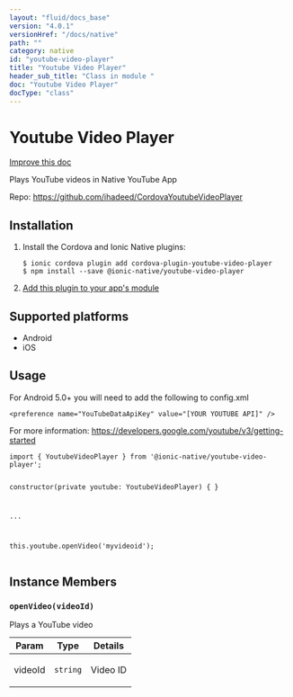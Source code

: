 ```yaml
---
layout: "fluid/docs_base"
version: "4.0.1"
versionHref: "/docs/native"
path: ""
category: native
id: "youtube-video-player"
title: "Youtube Video Player"
header_sub_title: "Class in module "
doc: "Youtube Video Player"
docType: "class"
---
```


<h1 class="api-title">Youtube Video Player</h1>

<a class="improve-v2-docs" href="http://github.com/ionic-team/ionic-native/edit/master/src/@ionic-native/plugins/youtube-video-player/index.ts#L1">
  Improve this doc
</a>







<p>Plays YouTube videos in Native YouTube App</p>


<p>Repo:
  <a href="https://github.com/ihadeed/CordovaYoutubeVideoPlayer">
    https://github.com/ihadeed/CordovaYoutubeVideoPlayer
  </a>
</p>


<h2><a class="anchor" name="installation" href="#installation"></a>Installation</h2>
<ol class="installation">
  <li>Install the Cordova and Ionic Native plugins:<br>
    <pre><code class="nohighlight">$ ionic cordova plugin add cordova-plugin-youtube-video-player
$ npm install --save @ionic-native/youtube-video-player
</code></pre>
  </li>
  <li><a href="https://ionicframework.com/docs/native/#Add_Plugins_to_Your_App_Module">Add this plugin to your app's module</a></li>
</ol>



<h2><a class="anchor" name="platforms" href="#platforms"></a>Supported platforms</h2>
<ul>
  <li>Android</li><li>iOS</li>
</ul>






<h2><a class="anchor" name="usage" href="#usage"></a>Usage</h2>
<p>For Android 5.0+ you will need to add the following to config.xml</p>
<pre><code class="lang-xml">&lt;preference name=&quot;YouTubeDataApiKey&quot; value=&quot;[YOUR YOUTUBE API]&quot; /&gt;
</code></pre>
<p>For more information: <a href="https://developers.google.com/youtube/v3/getting-started">https://developers.google.com/youtube/v3/getting-started</a></p>
<pre><code class="lang-typescript">import { YoutubeVideoPlayer } from &#39;@ionic-native/youtube-video-player&#39;;

constructor(private youtube: YoutubeVideoPlayer) { }

...


this.youtube.openVideo(&#39;myvideoid&#39;);
</code></pre>








<h2><a class="anchor" name="instance-members" href="#instance-members"></a>Instance Members</h2>
<h3><a class="anchor" name="openVideo" href="#openVideo"></a><code>openVideo(videoId)</code></h3>




Plays a YouTube video
<table class="table param-table" style="margin:0;">
  <thead>
  <tr>
    <th>Param</th>
    <th>Type</th>
    <th>Details</th>
  </tr>
  </thead>
  <tbody>
  <tr>
    <td>
      videoId</td>
    <td>
      <code>string</code>
    </td>
    <td>
      <p>Video ID</p>
</td>
  </tr>
  </tbody>
</table>








